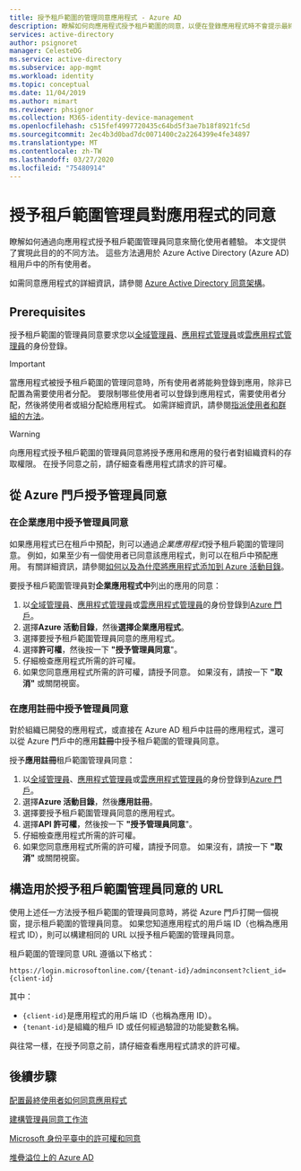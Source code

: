 ```yaml
---
title: 授予租戶範圍的管理同意應用程式 - Azure AD
description: 瞭解如何向應用程式授予租戶範圍的同意，以便在登錄應用程式時不會提示最終使用者獲得同意。
services: active-directory
author: psignoret
manager: CelesteDG
ms.service: active-directory
ms.subservice: app-mgmt
ms.workload: identity
ms.topic: conceptual
ms.date: 11/04/2019
ms.author: mimart
ms.reviewer: phsignor
ms.collection: M365-identity-device-management
ms.openlocfilehash: c515fef4997720435c64bd5f3ae7b18f8921fc5d
ms.sourcegitcommit: 2ec4b3d0bad7dc0071400c2a2264399e4fe34897
ms.translationtype: MT
ms.contentlocale: zh-TW
ms.lasthandoff: 03/27/2020
ms.locfileid: "75480914"
---
```

# <a name="grant-tenant-wide-admin-consent-to-an-application"></a>授予租戶範圍管理員對應用程式的同意

瞭解如何通過向應用程式授予租戶範圍管理員同意來簡化使用者體驗。 本文提供了實現此目的的不同方法。 這些方法適用於 Azure Active Directory (Azure AD) 租用戶中的所有使用者。

如需同意應用程式的詳細資訊，請參閱 [Azure Active Directory 同意架構](../develop/consent-framework.md)。

## <a name="prerequisites"></a>Prerequisites

授予租戶範圍的管理員同意要求您以[全域管理員](../users-groups-roles/directory-assign-admin-roles.md#global-administrator--company-administrator)、[應用程式管理員](../users-groups-roles/directory-assign-admin-roles.md#application-administrator)或[雲應用程式管理員](../users-groups-roles/directory-assign-admin-roles.md#cloud-application-administrator)的身份登錄。

> [!IMPORTANT]
> 當應用程式被授予租戶範圍的管理同意時，所有使用者將能夠登錄到應用，除非已配置為需要使用者分配。 要限制哪些使用者可以登錄到應用程式，需要使用者分配，然後將使用者或組分配給應用程式。 如需詳細資訊，請參閱[指派使用者和群組的方法](methods-for-assigning-users-and-groups.md)。

> [!WARNING]
> 向應用程式授予租戶範圍的管理員同意將授予應用和應用的發行者對組織資料的存取權限。 在授予同意之前，請仔細查看應用程式請求的許可權。

## <a name="grant-admin-consent-from-the-azure-portal"></a>從 Azure 門戶授予管理員同意

### <a name="grant-admin-consent-in-enterprise-apps"></a>在企業應用中授予管理員同意

如果應用程式已在租戶中預配，則可以通過*企業應用程式*授予租戶範圍的管理同意。 例如，如果至少有一個使用者已同意該應用程式，則可以在租戶中預配應用。 有關詳細資訊，請參閱[如何以及為什麼將應用程式添加到 Azure 活動目錄](../develop/active-directory-how-applications-are-added.md)。

要授予租戶範圍管理員對**企業應用程式中**列出的應用的同意：

1. 以[全域管理員](../users-groups-roles/directory-assign-admin-roles.md#global-administrator--company-administrator)、[應用程式管理員](../users-groups-roles/directory-assign-admin-roles.md#application-administrator)或[雲應用程式管理員](../users-groups-roles/directory-assign-admin-roles.md#cloud-application-administrator)的身份登錄到[Azure 門戶](https://portal.azure.com)。
2. 選擇**Azure 活動目錄**，然後**選擇企業應用程式**。
3. 選擇要授予租戶範圍管理員同意的應用程式。
4. 選擇**許可權**，然後按一下 **"授予管理員同意**"。
5. 仔細檢查應用程式所需的許可權。
6. 如果您同意應用程式所需的許可權，請授予同意。 如果沒有，請按一下 **"取消"** 或關閉視窗。

### <a name="grant-admin-consent-in-app-registrations"></a>在應用註冊中授予管理員同意

對於組織已開發的應用程式，或直接在 Azure AD 租戶中註冊的應用程式，還可以從 Azure 門戶中的應用**註冊**中授予租戶範圍的管理員同意。

授予**應用註冊**租戶範圍管理員同意：

1. 以[全域管理員](../users-groups-roles/directory-assign-admin-roles.md#global-administrator--company-administrator)、[應用程式管理員](../users-groups-roles/directory-assign-admin-roles.md#application-administrator)或[雲應用程式管理員](../users-groups-roles/directory-assign-admin-roles.md#cloud-application-administrator)的身份登錄到[Azure 門戶](https://portal.azure.com)。
2. 選擇**Azure 活動目錄**，然後**應用註冊**。
3. 選擇要授予租戶範圍管理員同意的應用程式。
4. 選擇**API 許可權**，然後按一下 **"授予管理員同意**"。
5. 仔細檢查應用程式所需的許可權。
6. 如果您同意應用程式所需的許可權，請授予同意。 如果沒有，請按一下 **"取消"** 或關閉視窗。

## <a name="construct-the-url-for-granting-tenant-wide-admin-consent"></a>構造用於授予租戶範圍管理員同意的 URL

使用上述任一方法授予租戶範圍的管理員同意時，將從 Azure 門戶打開一個視窗，提示租戶範圍的管理員同意。 如果您知道應用程式的用戶端 ID（也稱為應用程式 ID），則可以構建相同的 URL 以授予租戶範圍的管理員同意。

租戶範圍的管理同意 URL 遵循以下格式：

    https://login.microsoftonline.com/{tenant-id}/adminconsent?client_id={client-id}

其中：

* `{client-id}`是應用程式的用戶端 ID（也稱為應用 ID）。
* `{tenant-id}`是組織的租戶 ID 或任何經過驗證的功能變數名稱。

與往常一樣，在授予同意之前，請仔細查看應用程式請求的許可權。

## <a name="next-steps"></a>後續步驟

[配置最終使用者如何同意應用程式](configure-user-consent.md)

[建構管理員同意工作流](configure-admin-consent-workflow.md)

[Microsoft 身份平臺中的許可權和同意](../develop/active-directory-v2-scopes.md)

[堆疊溢位上的 Azure AD](https://stackoverflow.com/questions/tagged/azure-active-directory)
